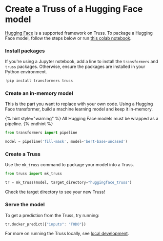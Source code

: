 # Create a Truss of a Hugging Face model

[Hugging Face](https://huggingface.co/) is a supported framework on Truss. To package a Hugging Face model, follow the steps below or run [this colab notebook]().

### Install packages

If you're using a Jupyter notebook, add a line to install the `transformers` and `truss` packages. Otherwise, ensure the packages are installed in your Python environment.

```python
!pip install transformers truss
```

### Create an in-memory model

This is the part you want to replace with your own code. Using a Hugging Face transformer, build a machine learning model and keep it in-memory.

{% hint style="warning" %}
All Hugging Face models must be wrapped as a pipeline.
{% endhint %}

```python
from transformers import pipeline

model = pipeline('fill-mask', model='bert-base-uncased')
```

### Create a Truss

Use the `mk_truss` command to package your model into a Truss.

```python
from truss import mk_truss

tr = mk_truss(model, target_directory="huggingface_truss")
```

Check the target directory to see your new Truss!

### Serve the model

To get a prediction from the Truss, try running:

```python
tr.docker_predict({"inputs": "TODO"})
```

For more on running the Truss locally, see [local development](../develop/localhost.md).